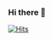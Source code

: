 ### Hi there 👋

<!--
**sonsonee/sonsonee** is a ✨ _special_ ✨ repository because its `README.md` (this file) appears on your GitHub profile.

Here are some ideas to get you started:

- 🔭 I’m currently working on ...
- 🌱 I’m currently learning ...
- 👯 I’m looking to collaborate on ...
- 🤔 I’m looking for help with ...
- 💬 Ask me about ...
- 📫 How to reach me: ...
- 😄 Pronouns: ...
- ⚡ Fun fact: ...
-->

<!-- [![Anurag's GitHub stats](https://github-readme-stats.vercel.app/api?username=sonsonee)](https://github.com/anuraghazra/github-readme-stats) -->
[![Hits](https://hits.seeyoufarm.com/api/count/incr/badge.svg?url=https%3A%2F%2Fgithub.com%2Fsonsonee&count_bg=%2397C6FF&title_bg=%23555555&icon=&icon_color=%23E7E7E7&title=hits&edge_flat=false)](https://hits.seeyoufarm.com)

